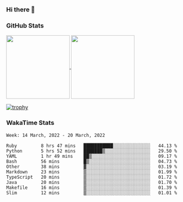 ### Hi there 👋

### GitHub Stats

<a href="https://github.com/anuraghazra/github-readme-stats">
  <img align="center" height="170px" src="https://github-readme-stats.vercel.app/api/top-langs/?username=tksfjt1024&layout=compact&count_private=true&show_icons=true&show_icons=true&theme=graywhite" />
</a>
<a href="https://github.com/anuraghazra/github-readme-stats">
  <img align="center" height="170px" src="https://github-readme-stats.vercel.app/api?username=tksfjt1024&count_private=true&show_icons=true&show_icons=true&theme=graywhite" />
</a>

[![trophy](https://github-profile-trophy.vercel.app/?username=tksfjt1024)](https://github.com/ryo-ma/github-profile-trophy)

### WakaTime Stats

<!--START_SECTION:waka-->
```text
Week: 14 March, 2022 - 20 March, 2022

Ruby         8 hrs 47 mins   ███████████░░░░░░░░░░░░░░   44.13 % 
Python       5 hrs 52 mins   ███████▒░░░░░░░░░░░░░░░░░   29.50 % 
YAML         1 hr 49 mins    ██▒░░░░░░░░░░░░░░░░░░░░░░   09.17 % 
Bash         56 mins         █▒░░░░░░░░░░░░░░░░░░░░░░░   04.73 % 
Other        38 mins         ▓░░░░░░░░░░░░░░░░░░░░░░░░   03.19 % 
Markdown     23 mins         ▒░░░░░░░░░░░░░░░░░░░░░░░░   01.99 % 
TypeScript   20 mins         ▒░░░░░░░░░░░░░░░░░░░░░░░░   01.72 % 
Java         20 mins         ▒░░░░░░░░░░░░░░░░░░░░░░░░   01.70 % 
Makefile     16 mins         ▒░░░░░░░░░░░░░░░░░░░░░░░░   01.39 % 
Slim         12 mins         ▒░░░░░░░░░░░░░░░░░░░░░░░░   01.01 % 
```
<!--END_SECTION:waka-->
